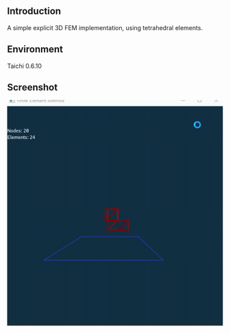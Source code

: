 ## Introduction
A simple explicit 3D FEM implementation, using tetrahedral elements.

## Environment
Taichi 0.6.10

## Screenshot
![](fem-3d.gif)



